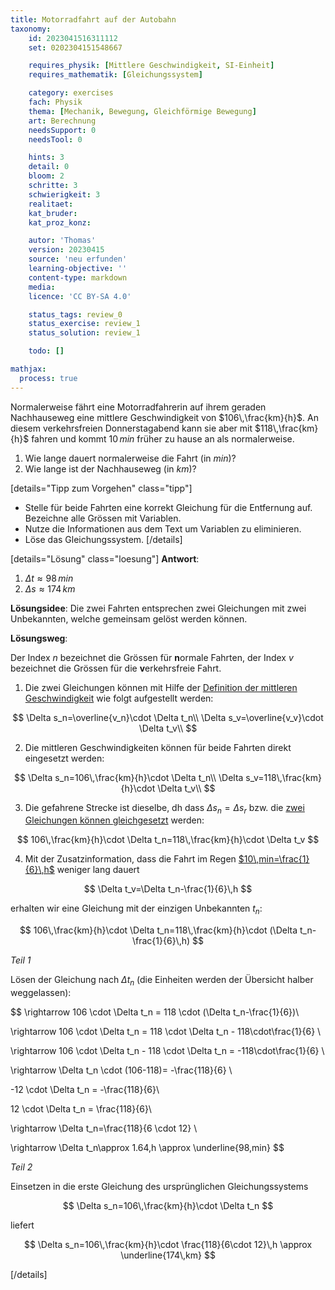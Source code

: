 ```yaml
---
title: Motorradfahrt auf der Autobahn
taxonomy:
	id: 2023041516311112
	set: 0202304151548667

	requires_physik: [Mittlere Geschwindigkeit, SI-Einheit]
	requires_mathematik: [Gleichungssystem]

	category: exercises
	fach: Physik
	thema: [Mechanik, Bewegung, Gleichförmige Bewegung]
	art: Berechnung
	needsSupport: 0
	needsTool: 0

	hints: 3
	detail: 0
	bloom: 2
	schritte: 3
	schwierigkeit: 3
	realitaet: 
	kat_bruder:
	kat_proz_konz: 

	autor: 'Thomas'
	version: 20230415
	source: 'neu erfunden'
	learning-objective: ''
	content-type: markdown
	media:
	licence: 'CC BY-SA 4.0'

	status_tags: review_0
	status_exercise: review_1
	status_solution: review_1

	todo: []

mathjax:
  process: true
---
```

Normalerweise fährt eine Motorradfahrerin auf ihrem geraden Nachhauseweg eine mittlere Geschwindigkeit von $106\,\frac{km}{h}$. An diesem verkehrsfreien Donnerstagabend kann sie aber mit $118\,\frac{km}{h}$ fahren und kommt $10\,min$ früher zu hause an als normalerweise.

1. Wie lange dauert normalerweise die Fahrt (in $min$)?
2. Wie lange ist der Nachhauseweg (in $km$)?

[details="Tipp zum Vorgehen" class="tipp"]
- Stelle für beide Fahrten eine korrekt Gleichung für die Entfernung auf. Bezeichne alle Grössen mit Variablen.
- Nutze die Informationen aus dem Text um Variablen zu eliminieren.
- Löse das Gleichungssystem.
[/details]

[details="Lösung" class="loesung"]
**Antwort**:
1. $\Delta t\approx 98\,min$
2. $\Delta s\approx 174\,km$

**Lösungsidee**: Die zwei Fahrten entsprechen zwei Gleichungen mit zwei Unbekannten, welche gemeinsam gelöst werden können.

**Lösungsweg**:

Der Index $n$ bezeichnet die Grössen für **n**ormale Fahrten, der Index $v$ bezeichnet die Grössen für die **v**erkehrsfreie Fahrt.

1. Die zwei Gleichungen können mit Hilfe der [Definition der mittleren Geschwindigkeit](../) wie folgt aufgestellt werden:

$$
\Delta s_n=\overline{v_n}\cdot \Delta t_n\\
\Delta s_v=\overline{v_v}\cdot \Delta t_v\\
$$

2. Die mittleren Geschwindigkeiten können für beide Fahrten direkt eingesetzt werden:

$$
\Delta s_n=106\,\frac{km}{h}\cdot \Delta t_n\\
\Delta s_v=118\,\frac{km}{h}\cdot \Delta t_v\\
$$

3. Die gefahrene Strecke ist dieselbe, dh dass $\Delta s_n=\Delta s_r$ bzw. die [zwei Gleichungen können gleichgesetzt](../) werden:

$$
106\,\frac{km}{h}\cdot \Delta t_n=118\,\frac{km}{h}\cdot \Delta t_v
$$

4. Mit der Zusatzinformation, dass die Fahrt im Regen [$10\,min=\frac{1}{6}\,h$](../) weniger lang dauert

$$
\Delta t_v=\Delta t_n-\frac{1}{6}\,h
$$

erhalten wir eine Gleichung mit der einzigen Unbekannten $t_n$:

$$
106\,\frac{km}{h}\cdot \Delta t_n=118\,\frac{km}{h}\cdot (\Delta t_n-\frac{1}{6}\,h)
$$

_Teil 1_

Lösen der Gleichung nach $\Delta t_n$ (die Einheiten werden der Übersicht halber weggelassen):

$$
\rightarrow 106 \cdot \Delta t_n = 118 \cdot (\Delta t_n-\frac{1}{6})\\

\rightarrow 106 \cdot \Delta t_n = 118 \cdot \Delta t_n - 118\cdot\frac{1}{6} \\

\rightarrow 106 \cdot \Delta t_n - 118 \cdot \Delta t_n = -118\cdot\frac{1}{6} \\

\rightarrow \Delta t_n \cdot (106-118)= -\frac{118}{6} \\

-12 \cdot \Delta t_n = -\frac{118}{6}\\

12 \cdot \Delta t_n = \frac{118}{6}\\

\rightarrow \Delta t_n=\frac{118}{6 \cdot 12} \\

\rightarrow \Delta t_n\approx 1.64\,h \approx \underline{98\,min}
$$

_Teil 2_

Einsetzen in die erste Gleichung des ursprünglichen Gleichungssystems

$$
\Delta s_n=106\,\frac{km}{h}\cdot \Delta t_n
$$

liefert

$$
\Delta s_n=106\,\frac{km}{h}\cdot \frac{118}{6\cdot 12}\,h \approx \underline{174\,km}
$$

[/details]